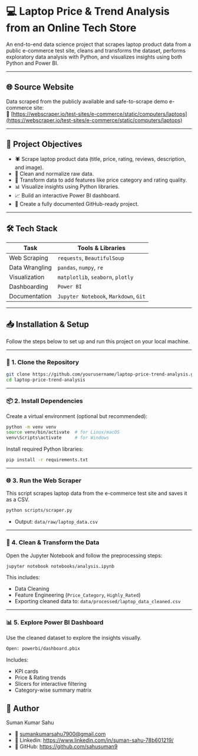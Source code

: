 # 💻 Laptop Price & Trend Analysis from an Online Tech Store

An end-to-end data science project that scrapes laptop product data from a public e-commerce test site, cleans and transforms the dataset, performs exploratory data analysis with Python, and visualizes insights using both Python and Power BI.

---

## 🌐 Source Website

Data scraped from the publicly available and safe-to-scrape demo e-commerce site:  
🔗 [https://webscraper.io/test-sites/e-commerce/static/computers/laptops](https://webscraper.io/test-sites/e-commerce/static/computers/laptops)

---

## 🎯 Project Objectives

- 🕷️ Scrape laptop product data (title, price, rating, reviews, description, and image).
- 🧹 Clean and normalize raw data.
- 🔄 Transform data to add features like price category and rating quality.
- 📊 Visualize insights using Python libraries.
- 📈 Build an interactive Power BI dashboard.
- 📁 Create a fully documented GitHub-ready project.

---

## 🛠️ Tech Stack

| Task                 | Tools & Libraries                          |
|----------------------|---------------------------------------------|
| Web Scraping         | `requests`, `BeautifulSoup`                |
| Data Wrangling       | `pandas`, `numpy`, `re`                    |
| Visualization        | `matplotlib`, `seaborn`, `plotly`          |
| Dashboarding         | `Power BI`                                 |
| Documentation        | `Jupyter Notebook`, `Markdown`, `Git`      |

---

## 📥 Installation & Setup

Follow the steps below to set up and run this project on your local machine.

---

### 🔁 1. Clone the Repository

```bash
git clone https://github.com/yourusername/laptop-price-trend-analysis.git
cd laptop-price-trend-analysis
```

---

### 📦 2. Install Dependencies

Create a virtual environment (optional but recommended):

```bash
python -m venv venv
source venv/bin/activate  # for Linux/macOS
venv\Scripts\activate     # for Windows
```

Install required Python libraries:

```bash
pip install -r requirements.txt
```

---

### 🌐 3. Run the Web Scraper

This script scrapes laptop data from the e-commerce test site and saves it as a CSV.

```bash
python scripts/scraper.py
```

- Output: `data/raw/laptop_data.csv`

---

### 🧼 4. Clean & Transform the Data

Open the Jupyter Notebook and follow the preprocessing steps:

```bash
jupyter notebook notebooks/analysis.ipynb
```

This includes:
- Data Cleaning  
- Feature Engineering (`Price_Category`, `Highly_Rated`)  
- Exporting cleaned data to: `data/processed/laptop_data_cleaned.csv`

---

### 📊 5. Explore Power BI Dashboard

Use the cleaned dataset to explore the insights visually.

```bash
Open: powerbi/dashboard.pbix
```

Includes:
- KPI cards  
- Price & Rating trends  
- Slicers for interactive filtering  
- Category-wise summary matrix

## 👤 Author
Suman Kumar Sahu
- 📧 sumankumarsahu7900@gmail.com
- 🔗 Linkedin: https://www.linkedin.com/in/suman-sahu-78b601219/
- 🔗 GitHub: https://github.com/sahusuman9
